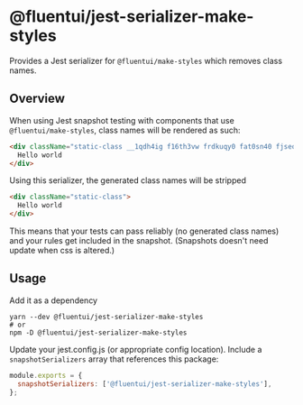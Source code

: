 # @fluentui/jest-serializer-make-styles

Provides a Jest serializer for `@fluentui/make-styles` which removes class names.

## Overview

When using Jest snapshot testing with components that use `@fluentui/make-styles`, class names will be
rendered as such:

```html
<div className="static-class __1qdh4ig f16th3vw frdkuqy0 fat0sn40 fjseox00">
  Hello world
</div>
```

Using this serializer, the generated class names will be stripped

```html
<div className="static-class">
  Hello world
</div>
```

This means that your tests can pass reliably (no generated class names) and your rules get included in the snapshot. (Snapshots doesn't need update when css is altered.)

## Usage

Add it as a dependency

```shell
yarn --dev @fluentui/jest-serializer-make-styles
# or
npm -D @fluentui/jest-serializer-make-styles
```

Update your jest.config.js (or appropriate config location). Include a `snapshotSerializers` array that references this package:

```js
module.exports = {
  snapshotSerializers: ['@fluentui/jest-serializer-make-styles'],
};
```
